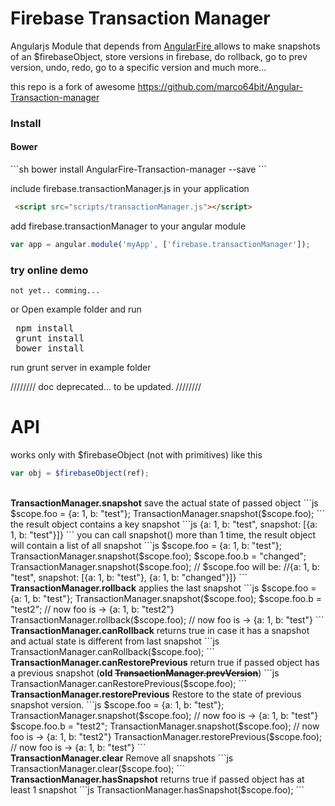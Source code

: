 Firebase Transaction Manager
================================================
Angularjs Module that depends from <a href="https://www.firebase.com/docs/web/libraries/angular/" target="_blank"> AngularFire </a> allows to make snapshots of an $firebaseObject, store versions in firebase, do rollback, go to prev version, undo, redo, go to a specific version and much more...

this repo is a fork of awesome https://github.com/marco64bit/Angular-Transaction-manager

<h3>Install</h3>

<h4>Bower</h4>
```sh
bower install AngularFire-Transaction-manager --save
```

include firebase.transactionManager.js in your application

```html
 <script src="scripts/transactionManager.js"></script>
```

add firebase.transactionManager to your angular module

```js
var app = angular.module('myApp', ['firebase.transactionManager']);
```


<h3> try online demo </h3>

`not yet.. comming...`

or Open example folder and run
<pre>
 npm install
 grunt install
 bower install
</pre>

run grunt server in example folder


//////// doc deprecated... to be updated. ////////

<h1>API</h1>

works only with $firebaseObject (not with primitives) like this
```js
var obj = $firebaseObject(ref);
```
<br>
<b>TransactionManager.snapshot</b>
save the actual state of passed object
```js
$scope.foo = {a: 1, b: "test"};
TransactionManager.snapshot($scope.foo);
```
the result object contains a key snapshot
```js
{a: 1, b: "test", snapshot: [{a: 1, b: "test"}]}
```
you can call snapshot() more than 1 time, the result object will contain a list of all snapshot
```js
$scope.foo = {a: 1, b: "test"};
TransactionManager.snapshot($scope.foo);
$scope.foo.b = "changed";
TransactionManager.snapshot($scope.foo);
// $scope.foo will be:
//{a: 1, b: "test", snapshot: [{a: 1, b: "test"}, {a: 1, b: "changed"}]}
```

<br>
<b>TransactionManager.rollback</b>
applies the last snapshot
```js
$scope.foo = {a: 1, b: "test"};
TransactionManager.snapshot($scope.foo);
$scope.foo.b = "test2"; // now foo is ->  {a: 1, b: "test2"}
TransactionManager.rollback($scope.foo);
// now foo is ->  {a: 1, b: "test"}
```

<br>
<b>TransactionManager.canRollback</b>
returns true in case it has a snapshot and actual state is different from last snapshot
```js
TransactionManager.canRollback($scope.foo);
```

<br>
<b>TransactionManager.canRestorePrevious</b>
return true if passed object has a previous snapshot (<b>old <del>TransactionManager.prevVersion</del></b>)
```js
TransactionManager.canRestorePrevious($scope.foo);
```

<br>
<b>TransactionManager.restorePrevious</b>
Restore to the state of previous snapshot version.
```js
$scope.foo = {a: 1, b: "test"};
TransactionManager.snapshot($scope.foo); // now foo is -> {a: 1, b: "test"}
$scope.foo.b = "test2";
TransactionManager.snapshot($scope.foo); // now foo is -> {a: 1, b: "test2"}
TransactionManager.restorePrevious($scope.foo);
// now foo is ->  {a: 1, b: "test"}
```

<br>
<b>TransactionManager.clear</b>
Remove all snapshots
```js
TransactionManager.clear($scope.foo);
```
<br>
<b>TransactionManager.hasSnapshot</b>
returns true if passed object has at least 1 snapshot
```js
TransactionManager.hasSnapshot($scope.foo);
```
